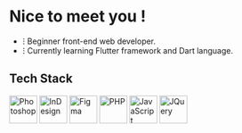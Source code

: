 # Nice to meet you !

- ⵗ Beginner front-end web developer.
- ⵗ Currently learning Flutter framework and Dart language.

## Tech Stack

<img src="https://i.imgur.com/XaugVZ9.png" alt="Photoshop" width="50" height="50"> <img src="https://i.imgur.com/U8hw5RF.png" alt="InDesign" width="50" height="50"> <img src="https://i.imgur.com/3CntkqM.png" alt="Figma" width="50" height="50"> <img src="https://i.imgur.com/vpi0voY.png" alt="PHP" width="50" height="50"> <img src="https://i.imgur.com/9iupVei.png" alt="JavaScript" width="50" height="50"> <img src="https://i.imgur.com/EyhvuMK.png" alt="JQuery" width="50" height="50">
